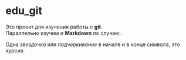 # edu_git
Это проект для изучения работы с **git**.  
Параллельно изучим и **Markdown** по случаю.

Одна *звездочка* или _подчеркивание_ в начале и в конце символа, это курсив.  

